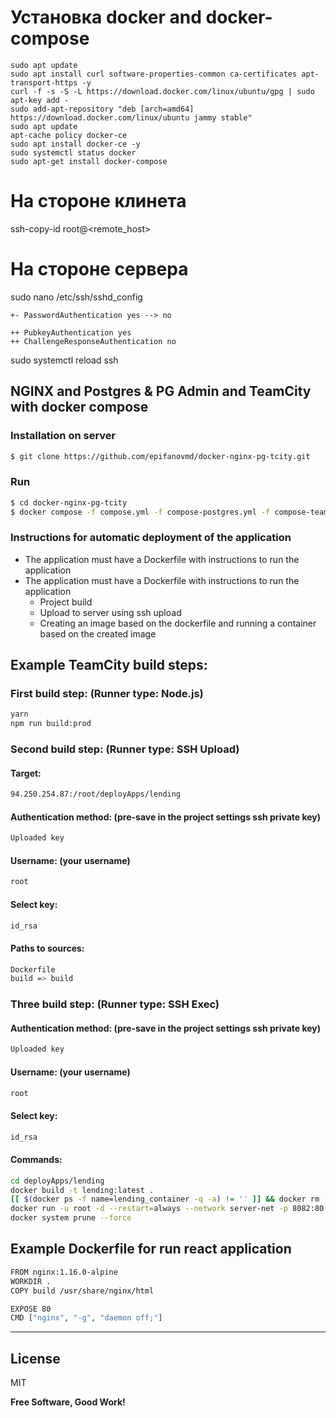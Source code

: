 # Установка docker and docker-compose

```
sudo apt update
sudo apt install curl software-properties-common ca-certificates apt-transport-https -y
curl -f -s -S -L https://download.docker.com/linux/ubuntu/gpg | sudo apt-key add -
sudo add-apt-repository "deb [arch=amd64] https://download.docker.com/linux/ubuntu jammy stable"
sudo apt update
apt-cache policy docker-ce
sudo apt install docker-ce -y
sudo systemctl status docker
sudo apt-get install docker-compose
```


# На стороне клинета 

ssh-copy-id root@<remote_host>

# На стороне сервера

sudo nano /etc/ssh/sshd_config

```
+- PasswordAuthentication yes --> no

++ PubkeyAuthentication yes
++ ChallengeResponseAuthentication no

```
sudo systemctl reload ssh



## NGINX and Postgres & PG Admin and TeamCity with docker compose

### Installation on server
```sh
$ git clone https://github.com/epifanovmd/docker-nginx-pg-tcity.git
```

### Run
```sh
$ cd docker-nginx-pg-tcity
$ docker compose -f compose.yml -f compose-postgres.yml -f compose-teamcity.yml up --force-recreate -d
```

### Instructions for automatic deployment of the application

- The application must have a Dockerfile with instructions to run the application
- The application must have a Dockerfile with instructions to run the application
  - Project build
  - Upload to server using ssh upload
  - Creating an image based on the dockerfile and running a container based on the created image

## Example TeamCity build steps:

### First build step: (Runner type: Node.js)
```sh
yarn
npm run build:prod
```

### Second build step: (Runner type: SSH Upload)

#### Target:
```sh
94.250.254.87:/root/deployApps/lending
```

#### Authentication method: (pre-save in the project settings ssh private key)
```sh
Uploaded key
```

#### Username: (your username)
```sh
root
```

#### Select key:
```sh
id_rsa
```

#### Paths to sources:
```sh
Dockerfile
build => build
```

### Three build step: (Runner type: SSH Exec)

#### Authentication method: (pre-save in the project settings ssh private key)
```sh
Uploaded key
```

#### Username: (your username)
```sh
root
```

#### Select key:
```sh
id_rsa
```

#### Commands:
```sh
cd deployApps/lending
docker build -t lending:latest .
[[ $(docker ps -f name=lending_container -q -a) != '' ]] && docker rm --force $(docker ps -f name=lending_container -q -a)
docker run -u root -d --restart=always --network server-net -p 8082:80 --name lending_container lending:latest
docker system prune --force
```

## Example Dockerfile for run react application

```sh
FROM nginx:1.16.0-alpine
WORKDIR .
COPY build /usr/share/nginx/html

EXPOSE 80
CMD ["nginx", "-g", "daemon off;"]

```

---

License
----

MIT

**Free Software, Good Work!**
